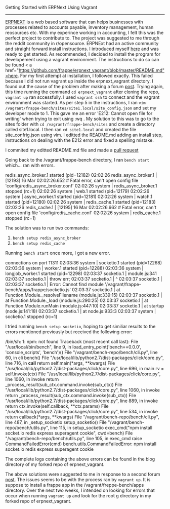 Getting Started with ERPNext Using Vagrant

--------------------------------------------

<a href="https://erpnext.com/">ERPNEXT</a> is a web based software that can helps businesses with processes related to accounts payable, inventory management, human reosources etc. With my experince working in accounting, I felt this was the perfect project to contribute to. The project was suggested to me through the reddit community in r/opensource. ERPNExt had an active community and straight forward install instructions. I introduced myself <a href="https://discuss.erpnext.com/t/getting-erpnext-installed-for-developing/10877/3">here</a> and was ready to get started. As recommended, I decided to install the program for developement using a vagrant environment. The instructions to do so can be found < a href="https://github.com/frappe/erpnext_vagrant/blob/master/README.md">here</a>. For my first attempt at installation, I followed exactly. This failed because I did not run vagrant up inside the erpnext_vagrant directory. I found out the cause of the problem after making a forum <a href="https://discuss.erpnext.com/t/trouble-installing-erpnext-w-vagrant-solved/11086/3">post</a>. Trying again, this time running the command `cd erpnext_vagrant` after cloning the repo, `vagrant up` ran sccessfully. I used `vagrant ssh` to connect and the vagrant environment was started. As per step 5 in the instructions, I ran `vim /vagrant/frappe-bench/sites/site1.local/site_config.json` and set my developer mode to 1. This gave me an error 'E212: Cannot open file for writing' when trying to exit using :wq . My solution to this was to go to the sites folder with `cd /vagrant/frappe-bench/sites` and create a directory called site1.local. I then ran `cd site1.local` and created the file site_confrig.json using vim. I editted the README.md adding an install step, instructions on dealing with the E212 error and fixed a spelling mistake.

I commited my editted README.md file and made a <a href="https://github.com/frappe/erpnext_vagrant/pull/9">pull request</a>

Going back to the /vagrant/frappe-bench directory, I ran `bench start` which... ran with errors.

redis_async_broker.1 started (pid=12182)
02:02:26 redis_async_broker.1 | [12193] 16 Mar 02:02:26.652 # Fatal error, can't open config file 'config/redis_async_broker.conf'
02:02:26 system               | redis_async_broker.1 stopped (rc=1)
02:02:26 system               | web.1 started (pid=12179)
02:02:26 system               | async_worker.1 started (pid=12181)
02:02:26 system               | watch.1 started (pid=12180)
02:02:26 system               | redis_cache.1 started (pid=12183)
02:02:26 redis_cache.1        | [12195] 16 Mar 02:02:26.662 # Fatal error, can't open config file 'config/redis_cache.conf'
02:02:26 system               | redis_cache.1 stopped (rc=1)


The solution was to run two commands:
1. `bench setup redis_async_broker`
2. `bench setup redis_cache`

Running `bench start` once more, I got a new error.

connections on port 11311
02:03:36 system               | socketio.1 started (pid=12268)
02:03:36 system               | worker.1 started (pid=12288)
02:03:36 system               | longjob_worker.1 started (pid=12298)
02:03:37 socketio.1           | module.js:341
02:03:37 socketio.1           |     throw err;
02:03:37 socketio.1           |     ^
02:03:37 socketio.1           |
02:03:37 socketio.1           | Error: Cannot find module '/vagrant/frappe-bench/apps/frappe/socketio.js'
02:03:37 socketio.1           |     at Function.Module._resolveFilename (module.js:339:15)
02:03:37 socketio.1           |     at Function.Module._load (module.js:290:25)
02:03:37 socketio.1           |     at Function.Module.runMain (module.js:447:10)
02:03:37 socketio.1           |     at startup (node.js:141:18)
02:03:37 socketio.1           |     at node.js:933:3
02:03:37 system               | socketio.1 stopped (rc=1)


I tried running `bench setup socketio`, hoping to get similiar results to the errors mentioned previously but received the following error:

/bin/sh: 1: npm: not found
Traceback (most recent call last):
  File "/usr/local/bin/bench", line 9, in <module>
      load_entry_point('bench==0.0.0', 'console_scripts', 'bench')()
        File "/vagrant/bench-repo/bench/cli.py", line 60, in cli
	    bench()
	      File "/usr/local/lib/python2.7/dist-packages/click/core.py", line 716, in __call__
	          return self.main(*args, **kwargs)
		    File "/usr/local/lib/python2.7/dist-packages/click/core.py", line 696, in main
		        rv = self.invoke(ctx)
			  File "/usr/local/lib/python2.7/dist-packages/click/core.py", line 1060, in invoke
			      return _process_result(sub_ctx.command.invoke(sub_ctx))
			        File "/usr/local/lib/python2.7/dist-packages/click/core.py", line 1060, in invoke
				    return _process_result(sub_ctx.command.invoke(sub_ctx))
				      File "/usr/local/lib/python2.7/dist-packages/click/core.py", line 889, in invoke
				          return ctx.invoke(self.callback, **ctx.params)
					    File "/usr/local/lib/python2.7/dist-packages/click/core.py", line 534, in invoke
					        return callback(*args, **kwargs)
						  File "/vagrant/bench-repo/bench/cli.py", line 487, in _setup_socketio
						      setup_socketio()
						        File "/vagrant/bench-repo/bench/utils.py", line 115, in setup_socketio
							    exec_cmd("npm install socket.io redis express superagent cookie", cwd=bench)
							      File "/vagrant/bench-repo/bench/utils.py", line 105, in exec_cmd
							          raise CommandFailedError(cmd)
								  bench.utils.CommandFailedError: npm install socket.io redis express superagent cookie

The complete logs containing the above errors can be found in the blog directory of my forked repo of erpnext_vagrant.

The above solutions were suggested to me in response to a second forum <a href="https://discuss.erpnext.com/t/error-cant-open-config-file-when-i-run-bench-start/11088/12">post</a>.
The issues seems to be with the process ran by `vagrant up`. It is suppose to install a frappe app in the /vagrant/freppe-bench/apps directory. Over the next two weeks, I intended on looking for errors that occur when running `vagrant up` and look for the root g directory in my forked repo of erpnext_vagrant.
